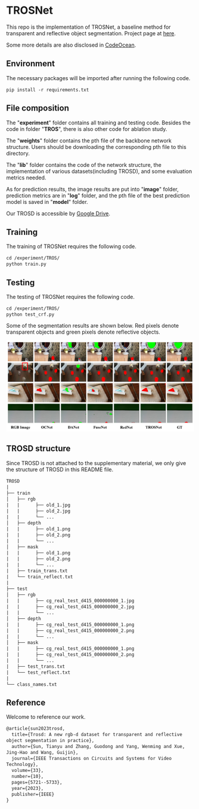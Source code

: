 # TROSNet 

This repo is the implementation of TROSNet, a baseline method for transparent and reflective object segmentation. Project page at <a href="https://provemj.github.io/trosd.github.io/">here</a>. 

Some more details are also disclosed in <a href="https://codeocean.com/capsule/8854419/tree/v1">CodeOcean</a>. 

## Environment
 
The necessary packages will be imported after running the following code. 

    pip install -r requirements.txt

## File composition

The "**experiment**" folder contains all training and testing code. Besides the code in folder "**TROS**", there is also other code for ablation study. 

The "**weights**" folder contains the pth file of the backbone network structure. Users should be downloading the corresponding pth file to this directory. 

The "**lib**" folder contains the code of the network structure, the implementation of various datasets(including TROSD), and some evaluation metrics needed. 

As for prediction results, the image results are put into "**image**" folder, prediction metrics are in "**log**" folder, and the pth file of the best prediction model is saved in "**model**" folder. 

Our TROSD is accessible by <a href="https://drive.google.com/file/d/1KCGtPWqVgCkKhqidauXiDNQDHDXwIWzC/view?usp=sharing">Google Drive</a>. 

## Training

The training of TROSNet requires the following code. 

    cd /experiment/TROS/
    python train.py

## Testing

The testing of TROSNet requires the following code. 

    cd /experiment/TROS/
    python test_crf.py

Some of the segmentation results are shown below. Red pixels denote transparent objects and green pixels denote reflective objects. 

![anchor text](seg_result.jpg)

## TROSD structure

Since TROSD is not attached to the supplementary material, we only give the structure of TROSD in this README file. 

```
TROSD
|
├── train
│   ├── rgb
|   |      ├── old_1.jpg
|   |      ├── old_2.jpg
|   |      └── ...
│   ├── depth
|   |      ├── old_1.png
|   |      ├── old_2.png
|   |      └── ...
│   ├── mask
|   |      ├── old_1.png
|   |      ├── old_2.png
|   |      └── ...
|   ├── train_trans.txt
|   └── train_reflect.txt
|
├── test
│   ├── rgb
|   |      ├── cg_real_test_d415_000000000_1.jpg
|   |      ├── cg_real_test_d415_000000000_2.jpg
|   |      └── ...
│   ├── depth
|   |      ├── cg_real_test_d415_000000000_1.png
|   |      ├── cg_real_test_d415_000000000_2.png
|   |      └── ...
│   ├── mask
|   |      ├── cg_real_test_d415_000000000_1.png
|   |      ├── cg_real_test_d415_000000000_2.png
|   |      └── ...
|   ├── test_trans.txt
|   └── test_reflect.txt
|
└── class_names.txt
```

## Reference

Welcome to reference our work. 

    @article{sun2023trosd,
      title={Trosd: A new rgb-d dataset for transparent and reflective object segmentation in practice},
      author={Sun, Tianyu and Zhang, Guodong and Yang, Wenming and Xue, Jing-Hao and Wang, Guijin},
      journal={IEEE Transactions on Circuits and Systems for Video Technology},
      volume={33},
      number={10},
      pages={5721--5733},
      year={2023},
      publisher={IEEE}
    }
